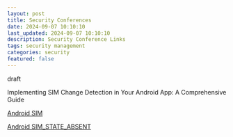 ```yaml
---
layout: post
title: Security Conferences
date: 2024-09-07 10:10:10
last_updated: 2024-09-07 10:10:10
description: Security Conference Links 
tags: security management
categories: security
featured: false
---
```


draft

Implementing SIM Change Detection in Your Android App: A Comprehensive Guide

[Android SIM]:https://medium.com/@ssvaghasiya61/implementing-sim-change-detection-in-your-android-app-a-comprehensive-guide-8db84197241c "https://medium.com/@ssvaghasiya61/implementing-sim-change-detection-in-your-android-app-a-comprehensive-guide-8db84197241c"
[Android SIM]

[Android SIM_STATE_ABSENT]:https://developer.android.com/reference/android/telephony/TelephonyManager#SIM_STATE_ABSENT "https://developer.android.com/reference/android/telephony/TelephonyManager#SIM_STATE_ABSENT"
[Android SIM_STATE_ABSENT]




